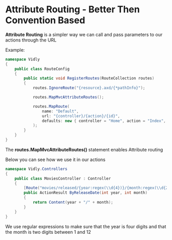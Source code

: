 # Attribute Routing - Better Then Convention Based

**Attribute Routing** is a simpler way we can call and pass parameters to our actions through the URL

Example:

```cs
namespace Vidly
{
    public class RouteConfig
    {
        public static void RegisterRoutes(RouteCollection routes)
        {
            routes.IgnoreRoute("{resource}.axd/{*pathInfo}");

            routes.MapMvcAttributeRoutes();

            routes.MapRoute(
                name: "Default",
                url: "{controller}/{action}/{id}",
                defaults: new { controller = "Home", action = "Index", id = UrlParameter.Optional }
            );
        }
    }
}
```

The **routes.MapMvcAttributeRoutes()** statement enables Attribute routing

Below you can see how we use it in our actions

```cs
namespace Vidly.Controllers
{
    public class MoviesController : Controller
    {
        [Route("movies/released/{year:regex(\\d{4})}/{month:regex(\\d{2}):range(1,12)}")]
        public ActionResult ByReleaseDate(int year, int month)
        {
            return Content(year + "/" + month);
        }
    }
}
```

We use regular expressions to make sure that the year is four digits and that the month is two digits between 1 and 12

